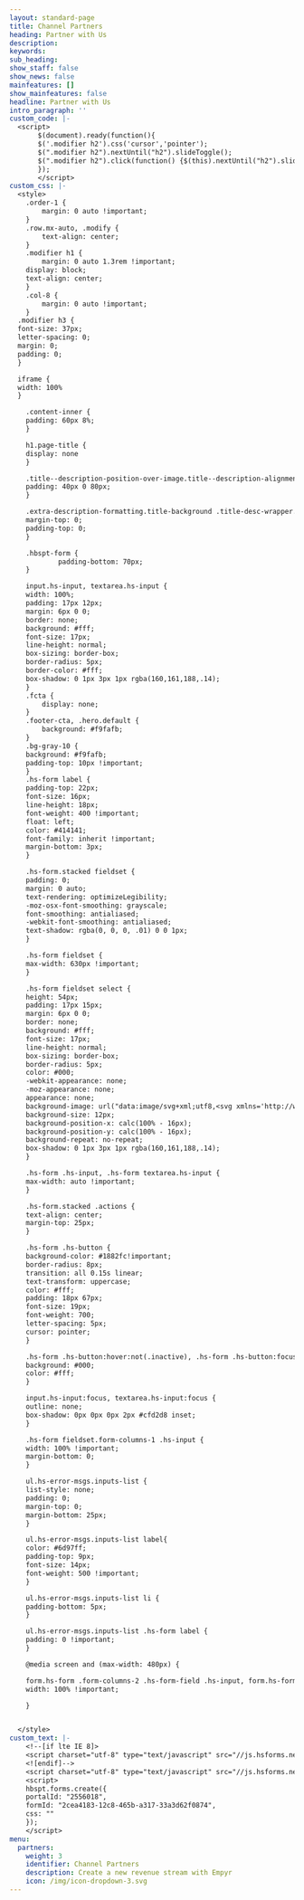 ```yaml
---
layout: standard-page
title: Channel Partners
heading: Partner with Us
description: 
keywords: 
sub_heading: 
show_staff: false
show_news: false
mainfeatures: []
show_mainfeatures: false
headline: Partner with Us
intro_paragraph: ''
custom_code: |-
  <script>
       $(document).ready(function(){
       $('.modifier h2').css('cursor','pointer');
       $(".modifier h2").nextUntil("h2").slideToggle();
       $(".modifier h2").click(function() {$(this).nextUntil("h2").slideToggle();});
       });
       </script>
custom_css: |-
  <style>
    .order-1 {
        margin: 0 auto !important;
    }
    .row.mx-auto, .modify {
        text-align: center;
    }
    .modifier h1 {
        margin: 0 auto 1.3rem !important;
    display: block;
    text-align: center;
    }
    .col-8 {
        margin: 0 auto !important;
    }
  .modifier h3 {
  font-size: 37px;
  letter-spacing: 0;
  margin: 0;
  padding: 0;
  }

  iframe {
  width: 100%
  }

    .content-inner {
    padding: 60px 8%;
    }

    h1.page-title {
    display: none
    }

    .title--description-position-over-image.title--description-alignment-center .title-desc-inner {
    padding: 40px 0 80px;
    }

    .extra-description-formatting.title-background .title-desc-wrapper.over-image.has-main-image .page-desc, .extra-description-formatting.title-background:not(.collection-type-index) .title-desc-wrapper .page-desc {
    margin-top: 0;
    padding-top: 0;
    }

    .hbspt-form {
            padding-bottom: 70px;
    }

    input.hs-input, textarea.hs-input {
    width: 100%;
    padding: 17px 12px;
    margin: 6px 0 0;
    border: none;
    background: #fff;
    font-size: 17px;
    line-height: normal;
    box-sizing: border-box;
    border-radius: 5px;
    border-color: #fff;
    box-shadow: 0 1px 3px 1px rgba(160,161,188,.14);
    }
    .fcta {
        display: none;
    } 
    .footer-cta, .hero.default {
        background: #f9fafb;
    }
    .bg-gray-10 {
    background: #f9fafb;
    padding-top: 10px !important;
    }
    .hs-form label {
    padding-top: 22px;
    font-size: 16px;
    line-height: 18px;
    font-weight: 400 !important;
    float: left;
    color: #414141;
    font-family: inherit !important;
    margin-bottom: 3px;
    }

    .hs-form.stacked fieldset {
    padding: 0;
    margin: 0 auto;
    text-rendering: optimizeLegibility;
    -moz-osx-font-smoothing: grayscale;
    font-smoothing: antialiased;
    -webkit-font-smoothing: antialiased;
    text-shadow: rgba(0, 0, 0, .01) 0 0 1px;
    }

    .hs-form fieldset {
    max-width: 630px !important;
    }

    .hs-form fieldset select {
    height: 54px;
    padding: 17px 15px;
    margin: 6px 0 0;
    border: none;
    background: #fff;
    font-size: 17px;
    line-height: normal;
    box-sizing: border-box;
    border-radius: 5px;
    color: #000;
    -webkit-appearance: none;
    -moz-appearance: none;
    appearance: none;
    background-image: url("data:image/svg+xml;utf8,<svg xmlns='http://www.w3.org/2000/svg' width='100' height='100' fill='%23000000'><polygon points='20,0 80,0 50,52'/></svg>");
    background-size: 12px;
    background-position-x: calc(100% - 16px);
    background-position-y: calc(100% - 16px);
    background-repeat: no-repeat;
    box-shadow: 0 1px 3px 1px rgba(160,161,188,.14);
    }

    .hs-form .hs-input, .hs-form textarea.hs-input {
    max-width: auto !important;
    }

    .hs-form.stacked .actions {
    text-align: center;
    margin-top: 25px;
    }

    .hs-form .hs-button {
    background-color: #1882fc!important;
    border-radius: 8px;
    transition: all 0.15s linear;
    text-transform: uppercase;
    color: #fff;
    padding: 18px 67px;
    font-size: 19px;
    font-weight: 700;
    letter-spacing: 5px;
    cursor: pointer;
    }

    .hs-form .hs-button:hover:not(.inactive), .hs-form .hs-button:focus:not(.inactive), .hs-form .hs-button.hovered:not(.inactive) {
    background: #000;
    color: #fff;
    }

    input.hs-input:focus, textarea.hs-input:focus {
    outline: none;
    box-shadow: 0px 0px 0px 2px #cfd2d8 inset;
    }

    .hs-form fieldset.form-columns-1 .hs-input {
    width: 100% !important;
    margin-bottom: 0;
    }

    ul.hs-error-msgs.inputs-list {
    list-style: none;
    padding: 0;
    margin-top: 0;
    margin-bottom: 25px;
    }

    ul.hs-error-msgs.inputs-list label{
    color: #6d97ff;
    padding-top: 9px;
    font-size: 14px;
    font-weight: 500 !important;
    }

    ul.hs-error-msgs.inputs-list li {
    padding-bottom: 5px;
    }

    ul.hs-error-msgs.inputs-list .hs-form label {
    padding: 0 !important;
    }

    @media screen and (max-width: 480px) {

    form.hs-form .form-columns-2 .hs-form-field .hs-input, form.hs-form .form-columns-3 .hs-form-field .hs-input {
    width: 100% !important;

    }


  </style>
custom_text: |-
    <!--[if lte IE 8]>
    <script charset="utf-8" type="text/javascript" src="//js.hsforms.net/forms/v2-legacy.js"></script>
    <![endif]-->
    <script charset="utf-8" type="text/javascript" src="//js.hsforms.net/forms/v2.js"></script>
    <script>
    hbspt.forms.create({
    portalId: "2556018",
    formId: "2cea4183-12c8-465b-a317-33a3d62f0874",
    css: ""
    });
    </script>
menu:
  partners:
    weight: 3
    identifier: Channel Partners
    description: Create a new revenue stream with Empyr
    icon: /img/icon-dropdown-3.svg
---
```

